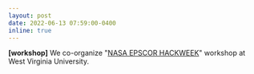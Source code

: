 ```yaml
---
layout: post
date: 2022-06-13 07:59:00-0400
inline: true
---
```


**[workshop]** We co-organize "[NASA EPSCOR HACKWEEK](https://media.statler.wvu.edu/news/2022/06/13/media-advisory-wvu-nasa-wv-epscor-to-host-inaugural-nasa-epscor-hackweek)" workshop at West Virginia University.
